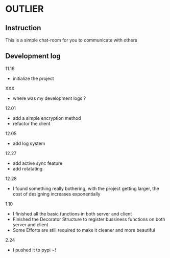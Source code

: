 <!--
 * @Date: 2023-01-07 22:59:34
 * @LastEditors: ThetisEliza wxf199601@gmail.com
 * @LastEditTime: 2023-01-10 18:10:35
 * @FilePath: /outlier/README.md
-->
# OUTLIER

## Instruction

This is a simple chat-room for you to communicate with others


## Development log

11.16 
- initialize the project

XXX
- where was my development logs ? 

12.01 
- add a simple encryption method
- refactor the client

12.05
- add log system


12.27
- add active sync feature
- add rotatating

12.28
- I found something really bothering, with the project getting larger, the cost of designing increases exponentially
  
1.10
- I finished all the basic functions in both server and client
- Finished the Decorator Structure to register bussiness functions on both server and client
- Some Efforts are still required to make it cleaner and more beautiful


2.24
- I pushed it to pypi ~!